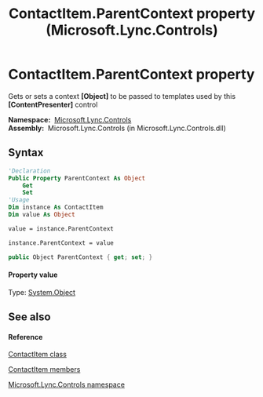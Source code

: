 ﻿---
title: ContactItem.ParentContext property  (Microsoft.Lync.Controls)
TOCTitle: 'ParentContext property '
ms:assetid: P:Microsoft.Lync.Controls.ContactItem.ParentContext_DI_3_UC_OCS14MrefLyncWPF
ms:mtpsurl: https://msdn.microsoft.com/en-us/library/microsoft.lync.controls.contactitem.parentcontext_di_3_uc_ocs14mreflyncwpf(v=office.15)
ms:contentKeyID: 48588564
ms.date: 07/28/2014
mtps_version: v=office.15
f1_keywords:
- Microsoft.Lync.Controls.ContactItem.ParentContext
dev_langs:
- CSharp
- JScript
- VB
- other
---

# ContactItem.ParentContext property

Gets or sets a context **\[Object\]** to be passed to templates used by this **\[ContentPresenter\]** control

**Namespace:**  [Microsoft.Lync.Controls](microsoft-lync-controls-namespace_1.md)  
**Assembly:**  Microsoft.Lync.Controls (in Microsoft.Lync.Controls.dll)

## Syntax

``` vb
'Declaration
Public Property ParentContext As Object
    Get
    Set
'Usage
Dim instance As ContactItem
Dim value As Object

value = instance.ParentContext

instance.ParentContext = value
```

``` csharp
public Object ParentContext { get; set; }
```

#### Property value

Type: [System.Object](http://msdn2.microsoft.com/en-us/library/e5kfa45b)  

## See also

#### Reference

[ContactItem class](contactitem-class-microsoft-lync-controls_1.md)

[ContactItem members](contactitem-members-microsoft-lync-controls_1.md)

[Microsoft.Lync.Controls namespace](microsoft-lync-controls-namespace_1.md)

